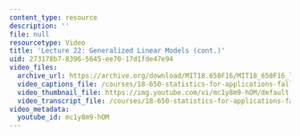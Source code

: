 ```yaml
---
content_type: resource
description: ''
file: null
resourcetype: Video
title: 'Lecture 22: Generalized Linear Models (cont.)'
uid: 273178b7-8396-5645-ee70-17d1fde47e94
video_files:
  archive_url: https://archive.org/download/MIT18.650F16/MIT18_650F16_lec22_300k.mp4
  video_captions_file: /courses/18-650-statistics-for-applications-fall-2016/15f632c5aa4c5ada8353ef9ce62fd2d7_mc1y8m9-hOM.vtt
  video_thumbnail_file: https://img.youtube.com/vi/mc1y8m9-hOM/default.jpg
  video_transcript_file: /courses/18-650-statistics-for-applications-fall-2016/ae4e53c5bc5da70a446525865624a1df_mc1y8m9-hOM.pdf
video_metadata:
  youtube_id: mc1y8m9-hOM
---
```

